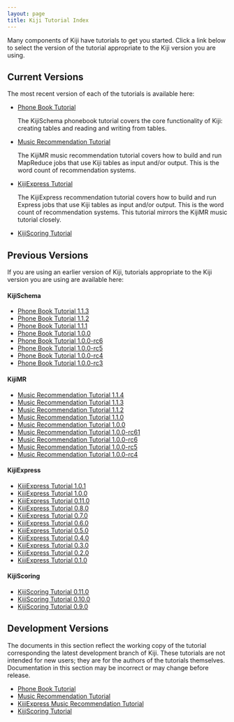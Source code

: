 ```yaml
---
layout: page
title: Kiji Tutorial Index
---
```


Many components of Kiji have tutorials to get you started. Click a link below to select the version of the tutorial appropriate to the Kiji version you are using.

## Current Versions
The most recent version of each of the tutorials is available here:

* [Phone Book Tutorial](tutorials/phonebook-tutorial/1.1.3/phonebook-tutorial)

	The KijiSchema phonebook tutorial covers the core functionality of Kiji:
	creating tables and reading and writing from tables.

* [Music Recommendation Tutorial](tutorials/music-recommendation/1.1.4/music-overview)

	The KijiMR music recommendation tutorial covers how to build and run MapReduce jobs that use Kiji tables as input and/or output. This is the word count of recommendation systems.

* [KijiExpress Tutorial](tutorials/express-recommendation/1.0.1/express-overview)

	The KijiExpress recommendation tutorial covers how to build and run Express jobs that use Kiji tables as input and/or output. This is the word count of recommendation systems.  This tutorial mirrors the KijiMR music tutorial closely.

* [KijiScoring Tutorial](tutorials/scoring/0.11.0/scoring-overview)

## Previous Versions

If you are using an earlier version of Kiji, tutorials appropriate
to the Kiji version you are using are available here:

#### KijiSchema

* [Phone Book Tutorial 1.1.3](tutorials/phonebook-tutorial/1.1.3/phonebook-tutorial)
* [Phone Book Tutorial 1.1.2](tutorials/phonebook-tutorial/1.1.2/phonebook-tutorial)
* [Phone Book Tutorial 1.1.1](tutorials/phonebook-tutorial/1.1.1/phonebook-tutorial)
* [Phone Book Tutorial 1.0.0](tutorials/phonebook-tutorial/1.0.0/phonebook-tutorial)
* [Phone Book Tutorial 1.0.0-rc6](tutorials/phonebook-tutorial/1.0.0-rc6/phonebook-tutorial)
* [Phone Book Tutorial 1.0.0-rc5](tutorials/phonebook-tutorial/1.0.0-rc5/phonebook-tutorial)
* [Phone Book Tutorial 1.0.0-rc4](tutorials/phonebook-tutorial/1.0.0-rc4/phonebook-tutorial)
* [Phone Book Tutorial 1.0.0-rc3](tutorials/phonebook-tutorial/1.0.0-rc3/phonebook-tutorial)

#### KijiMR

* [Music Recommendation Tutorial 1.1.4](tutorials/music-recommendation/1.1.4/music-overview)
* [Music Recommendation Tutorial 1.1.3](tutorials/music-recommendation/1.1.3/music-overview)
* [Music Recommendation Tutorial 1.1.2](tutorials/music-recommendation/1.1.2/music-overview)
* [Music Recommendation Tutorial 1.1.0](tutorials/music-recommendation/1.1.0/music-overview)
* [Music Recommendation Tutorial 1.0.0](tutorials/music-recommendation/1.0.0/music-overview)
* [Music Recommendation Tutorial 1.0.0-rc61](tutorials/music-recommendation/1.0.0-rc61/music-overview)
* [Music Recommendation Tutorial 1.0.0-rc6](tutorials/music-recommendation/1.0.0-rc6/music-overview)
* [Music Recommendation Tutorial 1.0.0-rc5](tutorials/music-recommendation/1.0.0-rc5/music-overview)
* [Music Recommendation Tutorial 1.0.0-rc4](tutorials/music-recommendation/1.0.0-rc4/music-overview)

#### KijiExpress

* [KijiExpress Tutorial 1.0.1](tutorials/express-recommendation/1.0.1/express-overview)
* [KijiExpress Tutorial 1.0.0](tutorials/express-recommendation/1.0.0/express-overview)
* [KijiExpress Tutorial 0.11.0](tutorials/express-recommendation/0.11.0/express-overview)
* [KijiExpress Tutorial 0.8.0](tutorials/express-recommendation/0.8.0/express-overview)
* [KijiExpress Tutorial 0.7.0](tutorials/express-recommendation/0.7.0/express-overview)
* [KijiExpress Tutorial 0.6.0](tutorials/express-recommendation/0.6.0/express-overview)
* [KijiExpress Tutorial 0.5.0](tutorials/express-recommendation/0.5.0/express-overview)
* [KijiExpress Tutorial 0.4.0](tutorials/express-recommendation/0.4.0/express-overview)
* [KijiExpress Tutorial 0.3.0](tutorials/express-recommendation/0.3.0/express-overview)
* [KijiExpress Tutorial 0.2.0](tutorials/express-recommendation/0.2.0/express-overview)
* [KijiExpress Tutorial 0.1.0](tutorials/express-recommendation/0.1.0/express-overview)

#### KijiScoring

* [KijiScoring Tutorial 0.11.0](tutorials/scoring/0.11.0/scoring-overview)
* [KijiScoring Tutorial 0.10.0](tutorials/scoring/0.10.0/scoring-overview)
* [KijiScoring Tutorial 0.9.0](tutorials/scoring/0.9.0/scoring-overview)

## Development Versions

The documents in this section reflect the working copy of the tutorial corresponding the latest development branch of Kiji.
These tutorials are not intended for new users; they are for the authors of the tutorials
themselves. Documentation in this section may be incorrect or may change before release.

* [Phone Book Tutorial]({{site.tutorial_phonebook_devel}}/phonebook-tutorial)
* [Music Recommendation Tutorial]({{site.tutorial_music_devel}}/music-overview/)
* [KijiExpress Music Recommendation Tutorial]({{site.tutorial_express_devel}}/express-overview)
* [KijiScoring Tutorial]({{site.tutorial_scoring_devel}}/scoring-overview)

